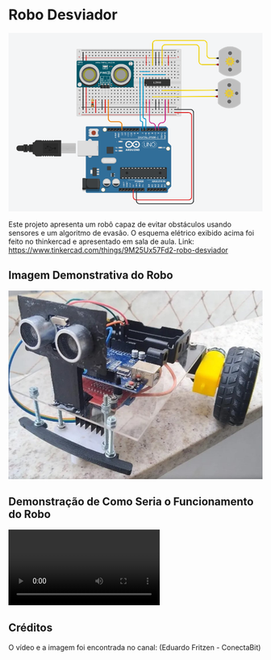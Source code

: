 # Robo Desviador

![Circuito Elétrico](print_schematic.png)

Este projeto apresenta um robô capaz de evitar obstáculos usando sensores e um algoritmo de evasão. O esquema elétrico exibido acima foi feito no thinkercad e apresentado em sala de aula.
Link: https://www.tinkercad.com/things/9M25Ux57Fd2-robo-desviador

## Imagem Demonstrativa do Robo

![Imagem Robo](https://github.com/Maarzano/arduino-robo-desviador/blob/master/Imagem-Robo.jpg)

## Demonstração de Como Seria o Funcionamento do Robo

![video do robo](https://github.com/Maarzano/arduino-robo-desviador/blob/master/V%C3%ADdeo%20Demonstrativo.mp4)

## Créditos

O vídeo e a imagem foi encontrada no canal: (Eduardo Fritzen - ConectaBit)


